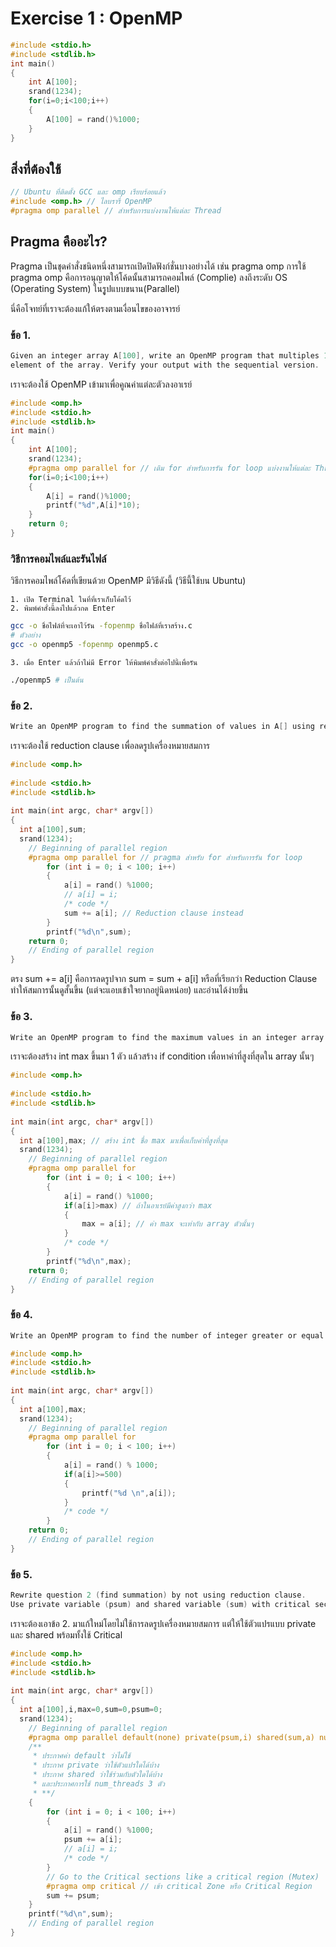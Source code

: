 # Exercise 1 : OpenMP

```C
#include <stdio.h>
#include <stdlib.h>
int main()
{
    int A[100];
    srand(1234);
    for(i=0;i<100;i++)
    {
        A[100] = rand()%1000;
    }
}
```

## สิ่งที่ต้องใช้ 
```C
// Ubuntu ที่ติดตั้ง GCC และ omp เรียบร้อยแล้ว
#include <omp.h> // ไลบรารี่ OpenMP
#pragma omp parallel // สำหรับการแบ่งงานให้แต่ละ Thread
```

## Pragma คืออะไร?

Pragma เป็นชุดคำสั่งชนิดหนึ่งสามารถเปิดปิดฟังก์ชั่นบางอย่างได้ เช่น pragma omp การใช้ pragma omp คือการอนุญาตให้โค้ดนั้นสามารถคอมไพล์ (Complie) ลงถึงระดับ OS (Operating System) ในรููปแบบขนาน(Parallel)<br>

นี่คือโจทย์ที่เราจะต้องแก้ให้ตรงตามเงื่อนไขของอาจารย์

### ข้อ 1.
```c
Given an integer array A[100], write an OpenMP program that multiples 10 to each 
element of the array. Verify your output with the sequential version.
```
เราจะต้องใช้ OpenMP เข้ามาเพื่อคูณค่าแต่ละตัวลงอาเรย์

```c
#include <omp.h>
#include <stdio.h>
#include <stdlib.h>
int main()
{
    int A[100];
    srand(1234);
    #pragma omp parallel for // เติม for สำหรับการรัน for loop แบ่งงานให้แต่ละ Thread
    for(i=0;i<100;i++)
    {
        A[i] = rand()%1000;
        printf("%d",A[i]*10);
    }
    return 0;
}
```

### วิธีการคอมไพล์และรันไฟล์

วิธีการคอมไพล์โค้ดที่เขียนด้วย OpenMP มีวิธีดังนี้ (วิธีนี้ใช้บน Ubuntu)

    1. เปิด Terminal ในที่ที่เราเก็บโค้ดไว้
    2. พิมพ์คำสั่งนี้ลงไปแล้วกด Enter

```bash
gcc -o ชื่อไฟล์ที่จะเอาไว้รัน -fopenmp ชื่อไฟล์ที่เราสร้าง.c
# ตัวอย่าง
gcc -o openmp5 -fopenmp openmp5.c
```
    3. เมื่อ Enter แล้วถ้าไม่มี Error ให้พิมพ์คำสั่งต่อไปนี้เพื่อรัน

```bash
./openmp5 # เป็นต้น
```




### ข้อ 2.

```c
Write an OpenMP program to find the summation of values in A[] using reduction clause (+operator). Verify your output with the sequential version.
```
เราจะต้องใช้ reduction clause เพื่อลดรูปเครื่องหมายสมการ

```c
#include <omp.h> 
  
#include <stdio.h> 
#include <stdlib.h> 
  
int main(int argc, char* argv[]) 
{ 
  int a[100],sum;
  srand(1234);
    // Beginning of parallel region 
    #pragma omp parallel for // pragma สำหรับ for สำหรับการรัน for loop 
        for (int i = 0; i < 100; i++)
        {
            a[i] = rand() %1000;
            // a[i] = i;
            /* code */
            sum += a[i]; // Reduction clause instead 
        }
        printf("%d\n",sum);
    return 0;
    // Ending of parallel region 
} 
```

ตรง sum += a[i] คือการลดรูปจาก sum = sum + a[i] หรือที่เรียกว่า Reduction Clause ทำให้สมการนั้นดูสั้นขึ้น (แต่จะแอบเข้าใจยากอยู่นิดหน่อย) และอ่านได้ง่ายขึ้น

### ข้อ 3.

```c
Write an OpenMP program to find the maximum values in an integer array using reduction clause (max operator). Verify your output with the sequential version.
```
เราจะต้องสร้าง int max ขึ้นมา 1 ตัว แล้วสร้าง if condition เพื่อหาค่าที่สูงที่สุดใน array นั้นๆ

```c
#include <omp.h> 
  
#include <stdio.h> 
#include <stdlib.h> 
  
int main(int argc, char* argv[]) 
{ 
  int a[100],max; // สร้าง int ชื่อ max มาเพื่อเก็บค่าที่สูงที่สุด
  srand(1234);
    // Beginning of parallel region 
    #pragma omp parallel for
        for (int i = 0; i < 100; i++)
        {
            a[i] = rand() %1000;
            if(a[i]>max) // ถ้าในอาเรย์มีค่าสูงกว่า max
            {
                max = a[i]; // ค่า max จะเท่ากับ array ตัวนั้นๆ
            }
            /* code */
        }
        printf("%d\n",max); 
    return 0;
    // Ending of parallel region 
} 
```

### ข้อ 4.

```c
Write an OpenMP program to find the number of integer greater or equal to 500. Verify your output with the sequential version.
```

```c
#include <omp.h> 
#include <stdio.h> 
#include <stdlib.h> 
  
int main(int argc, char* argv[]) 
{ 
  int a[100],max;
  srand(1234);
    // Beginning of parallel region 
    #pragma omp parallel for
        for (int i = 0; i < 100; i++)
        {
            a[i] = rand() % 1000;
            if(a[i]>=500)
            {
                printf("%d \n",a[i]);
            }
            /* code */
        }
    return 0;
    // Ending of parallel region 
} 
```

### ข้อ 5.

```c
Rewrite question 2 (find summation) by not using reduction clause.
Use private variable (psum) and shared variable (sum) with critical section.
```
เราจะต้องเอาข้อ 2. มาแก้ใหม่โดยไม่ใช้การลดรูปเครื่องหมายสมการ แต่ให้ใช้ตัวแปรแบบ private และ shared พร้อมทั้งใช้ Critical 

```c
#include <omp.h> 
#include <stdio.h> 
#include <stdlib.h> 
  
int main(int argc, char* argv[]) 
{ 
  int a[100],i,max=0,sum=0,psum=0;
  srand(1234);
    // Beginning of parallel region 
    #pragma omp parallel default(none) private(psum,i) shared(sum,a) num_threads(3)
    /**
     * ประกาศค่า default ว่าไม่ใช้
     * ประกาศ private ว่าใช้ตัวแปรใดได้บ้าง
     * ประกาศ shared ว่าใช้ร่วมกับตัวใดได้บ้าง
     * และประกาศการใช้ num_threads 3 ตัว
     * **/
    {
        for (int i = 0; i < 100; i++)
        {
            a[i] = rand() %1000;
            psum += a[i];
            // a[i] = i;
            /* code */
        }
        // Go to the Critical sections like a critical region (Mutex)
        #pragma omp critical // เข้า critical Zone หรือ Critical Region
        sum += psum;
    }
    printf("%d\n",sum);
    // Ending of parallel region 
} 
```
